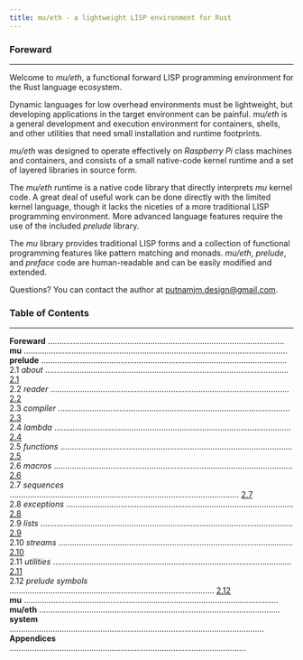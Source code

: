 ```yaml
---
title: mu/eth - a lightweight LISP environment for Rust
---
```


### **Foreward**

<hr>

Welcome to *mu/eth*, a functional forward LISP programming environment for the Rust language ecosystem.

Dynamic languages for low overhead environments must be lightweight, but developing applications in the target environment can be painful. *mu/eth* is a general development and execution environment for containers, shells, and other utilities that need small installation and runtime footprints.

*mu/eth* was designed to operate effectively on *Raspberry Pi* class machines and containers, and consists of a small native-code kernel runtime and a set of layered libraries in source form.

The *mu/eth* runtime is a native code library that directly interprets *mu* kernel code. A great deal of useful work can be done directly with the limited kernel language, though it lacks the niceties of a more traditional LISP programming environment. More advanced language features require the use of the included *prelude* library. 

The *mu* library provides traditional LISP forms and a collection of functional programming features like pattern matching and monads. *mu/eth*, *prelude*, and *preface* code are human-readable and can be easily modified and extended.

Questions? You can contact the author at putnamjm.design@gmail.com.

<div style="page-break-after: always"></div>

### **Table of Contents**

------

**Foreward** ........................................................................................................</br>
**mu** ....................................................................................................................</br>
**prelude** ............................................................................................................</br>
2.1 *about* ........................................................................................................... [2.1](2-1.prelude.html)</br>
2.2 *reader* ......................................................................................................... [2.2](2-2.reader.html)</br>
2.3 *compiler* ...................................................................................................... [2.3](2-3.compiler.html)</br>
2.4 *lambda* ........................................................................................................ [2.4](2-4.lambda.html)</br>
2.5 *functions* ...................................................................................................... [2.5](2-5.functions.html)</br>
2.6 *macros* ......................................................................................................... [2.6](2-6.macros.html)</br>
2.7 *sequences* ..................................................................................................... [2.7](2-7.sequences.html)</br>
2.8 *exceptions* .................................................................................................... [2.8](2-8.exceptions.html)</br>
2.9 *lists* ............................................................................................................... [2.9](2-9.lists.html)</br>
2.10 *streams* ....................................................................................................... [2.10](2-10.streams.html)</br>
2.11 *utilities* ......................................................................................................... [2.11](2-11.utilities.html)</br>
2.12 *prelude symbols* .......................................................................................... [2.12](2-12.prelude-symbols.html)</br>
**mu** ................................................................................................................</br>
**mu/eth** ..........................................................................................................</br>
**system** ................................................................................................................</br>
**Appendices** ........................................................................................................</br>



